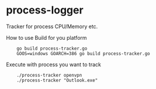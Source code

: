 # process-logger
Tracker for process CPU/Memory etc.

How to use
Build for you platform
```
    go build process-tracker.go
    GOOS=windows GOARCH=386 go build process-tracker.go
```

Execute with process you want to track
```
    ./process-tracker openvpn
    ./process-tracker "Outlook.exe"
```
